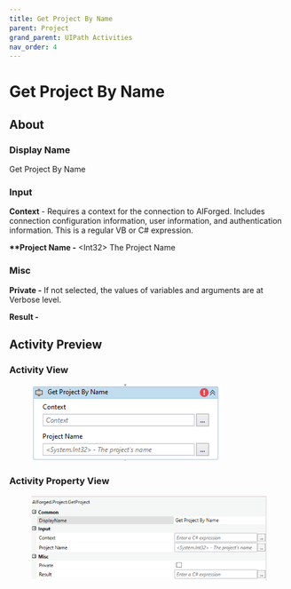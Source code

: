 ```yaml
---
title: Get Project By Name
parent: Project
grand_parent: UIPath Activities
nav_order: 4
---
```


# Get Project By Name

## About

### Display Name

Get Project By Name

### Input

**Context** - Requires a context for the connection to AIForged. Includes connection configuration information, user information, and authentication information. This is a regular VB or C# expression.

**\*\*Project Name -** \<Int32> The Project Name

### Misc

**Private -** If not selected, the values of variables and arguments are at Verbose level.

**Result -**

## Activity Preview

### Activity View

<figure><img src="../../.gitbook/assets/image (110).png" alt=""><figcaption></figcaption></figure>

### Activity Property View

<figure><img src="../../.gitbook/assets/image (3).png" alt=""><figcaption></figcaption></figure>

